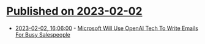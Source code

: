 # [Published on 2023-02-02](index.md)

* [2023-02-02, 16:06:00](https://tech.slashdot.org/story/23/02/02/166234/microsoft-will-use-openai-tech-to-write-emails-for-busy-salespeople?utm_source=rss1.0mainlinkanon&utm_medium=feed) - [Microsoft Will Use OpenAI Tech To Write Emails For Busy Salespeople](https://tech.slashdot.org/story/23/02/02/166234/microsoft-will-use-openai-tech-to-write-emails-for-busy-salespeople?utm_source=rss1.0mainlinkanon&utm_medium=feed)
